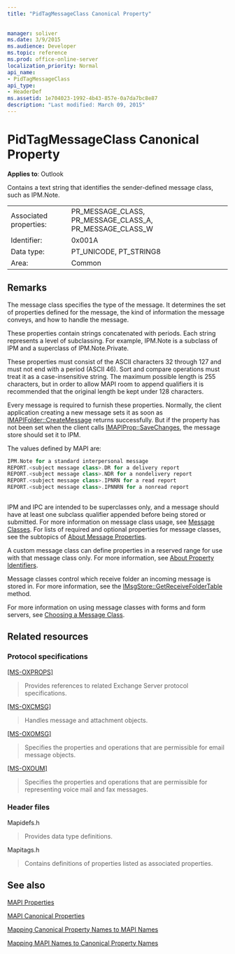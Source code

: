 ```yaml
---
title: "PidTagMessageClass Canonical Property"
 
 
manager: soliver
ms.date: 3/9/2015
ms.audience: Developer
ms.topic: reference
ms.prod: office-online-server
localization_priority: Normal
api_name:
- PidTagMessageClass
api_type:
- HeaderDef
ms.assetid: 1e704023-1992-4b43-857e-0a7da7bc8e87
description: "Last modified: March 09, 2015"
---
```


# PidTagMessageClass Canonical Property

  
  
**Applies to**: Outlook 
  
Contains a text string that identifies the sender-defined message class, such as IPM.Note. 
  
|||
|:-----|:-----|
|Associated properties:  <br/> |PR_MESSAGE_CLASS, PR_MESSAGE_CLASS_A, PR_MESSAGE_CLASS_W  <br/> |
|Identifier:  <br/> |0x001A  <br/> |
|Data type:  <br/> |PT_UNICODE, PT_STRING8  <br/> |
|Area:  <br/> |Common  <br/> |
   
## Remarks

The message class specifies the type of the message. It determines the set of properties defined for the message, the kind of information the message conveys, and how to handle the message. 
  
These properties contain strings concatenated with periods. Each string represents a level of subclassing. For example, IPM.Note is a subclass of IPM and a superclass of IPM.Note.Private. 
  
These properties must consist of the ASCII characters 32 through 127 and must not end with a period (ASCII 46). Sort and compare operations must treat it as a case-insensitive string. The maximum possible length is 255 characters, but in order to allow MAPI room to append qualifiers it is recommended that the original length be kept under 128 characters. 
  
Every message is required to furnish these properties. Normally, the client application creating a new message sets it as soon as [IMAPIFolder::CreateMessage](imapifolder-createmessage.md) returns successfully. But if the property has not been set when the client calls [IMAPIProp::SaveChanges](imapiprop-savechanges.md), the message store should set it to IPM. 
  
The values defined by MAPI are: 
  
```cpp
IPM.Note for a standard interpersonal message 
REPORT.<subject message class>.DR for a delivery report 
REPORT.<subject message class>.NDR for a nondelivery report 
REPORT.<subject message class>.IPNRN for a read report 
REPORT.<subject message class>.IPNNRN for a nonread report 
 
```

IPM and IPC are intended to be superclasses only, and a message should have at least one subclass qualifier appended before being stored or submitted. For more information on message class usage, see [Message Classes](mapi-message-classes.md). For lists of required and optional properties for message classes, see the subtopics of [About Message Properties](message-properties-overview.md).
  
A custom message class can define properties in a reserved range for use with that message class only. For more information, see [About Property Identifiers](mapi-property-identifier-overview.md). 
  
Message classes control which receive folder an incoming message is stored in. For more information, see the [IMsgStore::GetReceiveFolderTable](imsgstore-getreceivefoldertable.md) method. 
  
For more information on using message classes with forms and form servers, see [Choosing a Message Class](choosing-a-message-class.md). 
  
## Related resources

### Protocol specifications

[[MS-OXPROPS]](http://msdn.microsoft.com/library/f6ab1613-aefe-447d-a49c-18217230b148%28Office.15%29.aspx)
  
> Provides references to related Exchange Server protocol specifications.
    
[[MS-OXCMSG]](http://msdn.microsoft.com/library/7fd7ec40-deec-4c06-9493-1bc06b349682%28Office.15%29.aspx)
  
> Handles message and attachment objects.
    
[[MS-OXOMSG]](http://msdn.microsoft.com/library/daa9120f-f325-4afb-a738-28f91049ab3c%28Office.15%29.aspx)
  
> Specifies the properties and operations that are permissible for email message objects.
    
[[MS-OXOUM]](http://msdn.microsoft.com/library/2a0696c5-2caf-4f20-87fb-085db430afec%28Office.15%29.aspx)
  
> Specifies the properties and operations that are permissible for representing voice mail and fax messages.
    
### Header files

Mapidefs.h
  
> Provides data type definitions.
    
Mapitags.h
  
> Contains definitions of properties listed as associated properties.
    
## See also



[MAPI Properties](mapi-properties.md)
  
[MAPI Canonical Properties](mapi-canonical-properties.md)
  
[Mapping Canonical Property Names to MAPI Names](mapping-canonical-property-names-to-mapi-names.md)
  
[Mapping MAPI Names to Canonical Property Names](mapping-mapi-names-to-canonical-property-names.md)

